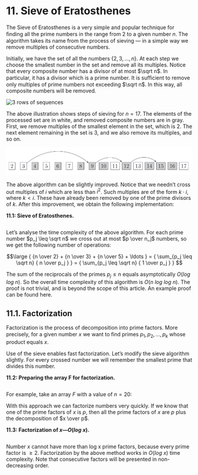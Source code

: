 # 11. Sieve of Eratosthenes

The Sieve of Eratosthenes is a very simple and popular technique for ﬁnding all the prime numbers in the range from 2 to a given number $n$. The algorithm takes its name from the process of sieving — in a simple way we remove multiples of consecutive numbers.

Initially, we have the set of all the numbers {$2, 3, \ldots, n$}. At each step we choose the smallest number in the set and remove all its multiples. Notice that every composite number has a divisor of at most $\sqrt n$. In particular, it has a divisor which is a prime number. It is suﬃcient to remove only multiples of prime numbers not exceeding $\sqrt n$. In this way, all composite numbers will be removed.

![3 rows of sequences](/.attachments/3-rows-sequences.png)

The above illustration shows steps of sieving for $n = 17$. The elements of the processed set are in white, and removed composite numbers are in gray. First, we remove multiples of the smallest element in the set, which is 2. The next element remaining in the set is 3, and we also remove its multiples, and so on.

![Jumps in sequence](/.attachments/jumps-sequence.png)

The above algorithm can be slightly improved. Notice that we needn’t cross out multiples of $i$ which are less than $i^2$. Such multiples are of the form $k · i$, where $k < i$. These have already been removed by one of the prime divisors of $k$. After this improvement, we obtain the following implementation:

**11.1: Sieve of Eratosthenes.**
```js

```

Let’s analyse the time complexity of the above algorithm. For each prime number $p_j \leq \sqrt n$ we cross out at most $p \over n_j$ numbers, so we get the following number of operations:

$$\large
{ {n \over 2} + {n \over 3} + {n \over 5} + \ldots } = { \sum_{p_j \leq \sqrt n} { n \over p_j } }  = { \sum_{p_j \leq \sqrt n} { 1 \over p_j } } 
$$

The sum of the reciprocals of the primes $p_j \leq n$ equals asymptotically $O(log\text{ }log\text{ }n)$. So the overall time complexity of this algorithm is $O(n\text{ }log\text{ }log\text{ }n)$. The proof is not trivial, and is beyond the scope of this article. An example proof can be found here.

## 11.1. Factorization

Factorization is the process of decomposition into prime factors. More precisely, for a given number $x$ we want to ﬁnd primes $p_1 ,p_2 , \ldots, p_k$ whose product equals $x$.

Use of the sieve enables fast factorization. Let’s modify the sieve algorithm slightly. For every crossed number we will remember the smallest prime that divides this number.

**11.2: Preparing the array F for factorization.**
```js

```

For example, take an array $F$ with a value of $n = 20$:

With this approach we can factorize numbers very quickly. If we know that one of the prime factors of $x$ is $p$, then all the prime factors of $x$ are $p$ plus the decomposition of $x \over p$.

**11.3: Factorization of $x — O(log\text{ }x)$.**
```js

```

Number $x$ cannot have more than log x prime factors, because every prime factor is $\geq 2$. Factorization by the above method works in $O(log\text{ }x)$ time complexity. Note that consecutive factors will be presented in non-decreasing order.